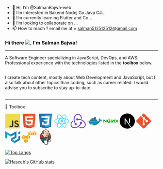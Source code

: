 - 👋 Hi, I’m @SalmanBajwa-web
- 👀 I’m interested in Bakend Nodej Go Java C#...
- 🌱 I’m currently learning Flutter and Go...
- 💞️ I’m looking to collaborate on ...
- 📫 How to reach ? email me at = salman512512512@gmail.com

<!---
SalmanBajwa-web/SalmanBajwa-web is a ✨ special ✨ repository because its `README.md` (this file) appears on your GitHub profile.
You can click the Preview link to take a look at your changes.
--->



### Hi there <img src="https://raw.githubusercontent.com/MartinHeinz/MartinHeinz/master/wave.gif" width="30px">, I'm Salman Bajwa!

---


A Software Engineer specializing in JavaScript, DevOps, and AWS. Professional experience with the technologies listed in the **toolbox** below. <br/><br/>

I create tech content, mostly about Web Development and JavaScript, but I also talk about other topics than coding, such as career related. I would advise you to subscribe to stay up-to-date. <br/><br/>




---

🧰 Toolbox

<img src="https://github.com/devicons/devicon/blob/master/icons/javascript/javascript-original.svg" width="50"/> <img src="https://github.com/devicons/devicon/blob/master/icons/html5/html5-original.svg" width="50"/> <img src="https://github.com/devicons/devicon/blob/master/icons/css3/css3-original.svg" width="50"/> <img src="https://github.com/devicons/devicon/blob/master/icons/react/react-original.svg" width="50"/> <img src="https://github.com/devicons/devicon/blob/master/icons/redux/redux-original.svg" width="50"/> <img src="https://github.com/devicons/devicon/blob/master/icons/docker/docker-original.svg" width="50"/> <img src="https://github.com/devicons/devicon/blob/master/icons/nginx/nginx-original.svg" width="50"/> <img src="https://github.com/devicons/devicon/blob/master/icons/nextjs/nextjs-original.svg" width="50"/> <img src="https://github.com/devicons/devicon/blob/master/icons/git/git-original.svg" width="50"/> <img src="https://github.com/devicons/devicon/blob/master/icons/materialui/materialui-original.svg" width="50"/> <img src="https://github.com/devicons/devicon/blob/master/icons/amazonwebservices/amazonwebservices-original.svg" width="50"/> <img src="https://github.com/devicons/devicon/blob/master/icons/jenkins/jenkins-original.svg" width="50"/>

[![Top Langs](https://github-readme-stats.vercel.app/api/top-langs/?username=SalmanBajwa-web&hide=java&theme=radical)](https://github.com/anuraghazra/github-readme-stats)

[![Haseeb's GitHub stats](https://github-readme-stats.vercel.app/api?username=SalmanBajwa-web&theme=radical)](https://github.com/anuraghazra/github-readme-stats)
<!--
**RacketyWater7/RacketyWater7** is a ✨ _special_ ✨ repository because its `README.md` (this file) appears on your GitHub profile.

Here are some ideas to get you started:

- 🔭 I’m currently working on ...
- 🌱 I’m currently learning ...
- 👯 I’m looking to collaborate on ...
- 🤔 I’m looking for help with ...
- 💬 Ask me about ...
- 📫 How to reach me: ...
- 😄 Pronouns: ...
- ⚡ Fun fact: ...
-->


